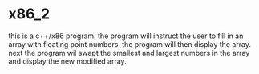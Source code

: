 # x86_2
this is a c++/x86 program. the program will instruct the user to fill in an array with floating point numbers. the program will then display the array. next the program wil swapt the smallest and largest numbers in the array and display the new modified array. 
